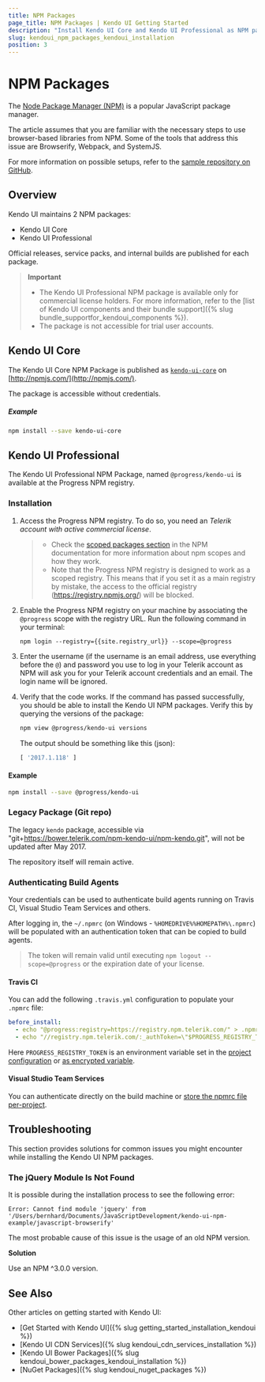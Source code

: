 ```yaml
---
title: NPM Packages
page_title: NPM Packages | Kendo UI Getting Started
description: "Install Kendo UI Core and Kendo UI Professional as NPM packages."
slug: kendoui_npm_packages_kendoui_installation
position: 3
---
```


# NPM Packages

The [Node Package Manager (NPM)](http://npmjs.com/) is a popular JavaScript package manager.

The article assumes that you are familiar with the necessary steps to use browser-based libraries from NPM. Some of the tools that address this issue are Browserify, Webpack, and SystemJS.

For more information on possible setups, refer to the [sample repository on GitHub](https://github.com/telerik/kendo-ui-npm-example).

## Overview

Kendo UI maintains 2 NPM packages:
* Kendo UI Core
* Kendo UI Professional

Official releases, service packs, and internal builds are published for each package.

> **Important**
> * The Kendo UI Professional NPM package is available only for commercial license holders. For more information, refer to the [list of Kendo UI components and their bundle support]({% slug bundle_supportfor_kendoui_components %}).
> * The package is not accessible for trial user accounts.

## Kendo UI Core

The Kendo UI Core NPM Package is published as [`kendo-ui-core`](https://www.npmjs.com/package/kendo-ui-core) on [http://npmjs.com/](http://npmjs.com/).

The package is accessible without credentials.

##### Example

```sh
npm install --save kendo-ui-core
```

## Kendo UI Professional

The Kendo UI Professional NPM Package, named `@progress/kendo-ui` is available at the Progress NPM registry.

### Installation

1. Access the Progress NPM registry. To do so, you need an *Telerik account with active commercial license*.

    > * Check the [scoped packages section](https://docs.npmjs.com/misc/scope) in the NPM documentation for more information about npm scopes and how they work.
    > * Note that the Progress NPM registry is designed to work as a scoped registry. This means that if you set it as a main registry by mistake, the access to the official registry (https://registry.npmjs.org/) will be blocked.

2. Enable the Progress NPM registry on your machine by associating the `@progress` scope with the registry URL. Run the following command in your terminal:

    <pre><code class="language-sh">npm login --registry={{site.registry_url}} --scope=@progress</code></pre>

3. Enter the username (if the username is an email address, use everything before the `@`) and password you use to log in your Telerik account as NPM will ask you for your Telerik account credentials and an email. The login name will be ignored.

4. Verify that the code works. If the command has passed successfully, you should be able to install the Kendo UI NPM packages. Verify this by querying the versions of the package:

    ```sh
    npm view @progress/kendo-ui versions
    ```

    The output should be something like this (json):

    ```js
    [ '2017.1.118' ]
    ```

#### Example

```sh
npm install --save @progress/kendo-ui
```

### Legacy Package (Git repo)

The legacy `kendo` package, accessible via "git+https://bower.telerik.com/npm-kendo-ui/npm-kendo.git", will not be updated after May 2017.

The repository itself will remain active.

### Authenticating Build Agents

Your credentials can be used to authenticate build agents running on Travis CI, Visual Studio Team Services and others.

After logging in, the `~/.npmrc` (on Windows - `%HOMEDRIVE%%HOMEPATH%\.npmrc`) will be populated with an authentication token that can be copied to build agents.

> The token will remain valid until executing `npm logout --scope=@progress` or the expiration date of your license.

#### Travis CI

You can add the following `.travis.yml` configuration to populate your `.npmrc` file:

```yaml
before_install:
  - echo "@progress:registry=https://registry.npm.telerik.com/" > .npmrc
  - echo "//registry.npm.telerik.com/:_authToken=\"$PROGRESS_REGISTRY_TOKEN\"" >> .npmrc
```

Here `PROGRESS_REGISTRY_TOKEN` is an environment variable set in the [project configuration](https://docs.travis-ci.com/user/environment-variables/#Defining-Variables-in-Repository-Settings)
or [as encrypted variable](https://docs.travis-ci.com/user/environment-variables/#Defining-encrypted-variables-in-.travis.yml).

#### Visual Studio Team Services

You can authenticate directly on the build machine or [store the npmrc file per-project](https://www.visualstudio.com/en-us/docs/package/npm/npmrc#project-vs-user-configuration).

## Troubleshooting

This section provides solutions for common issues you might encounter while installing the Kendo UI NPM packages.

### The jQuery Module Is Not Found

It is possible during the installation process to see the following error:

```
Error: Cannot find module 'jquery' from '/Users/bernhard/Documents/JavaScriptDevelopment/kendo-ui-npm-example/javascript-browserify'
```

The most probable cause of this issue is the usage of an old NPM version.

**Solution**

Use an NPM ^3.0.0 version.

## See Also

Other articles on getting started with Kendo UI:

* [Get Started with Kendo UI]({% slug getting_started_installation_kendoui %})
* [Kendo UI CDN Services]({% slug kendoui_cdn_services_installation %})
* [Kendo UI Bower Packages]({% slug kendoui_bower_packages_kendoui_installation %})
* [NuGet Packages]({% slug kendoui_nuget_packages %})
